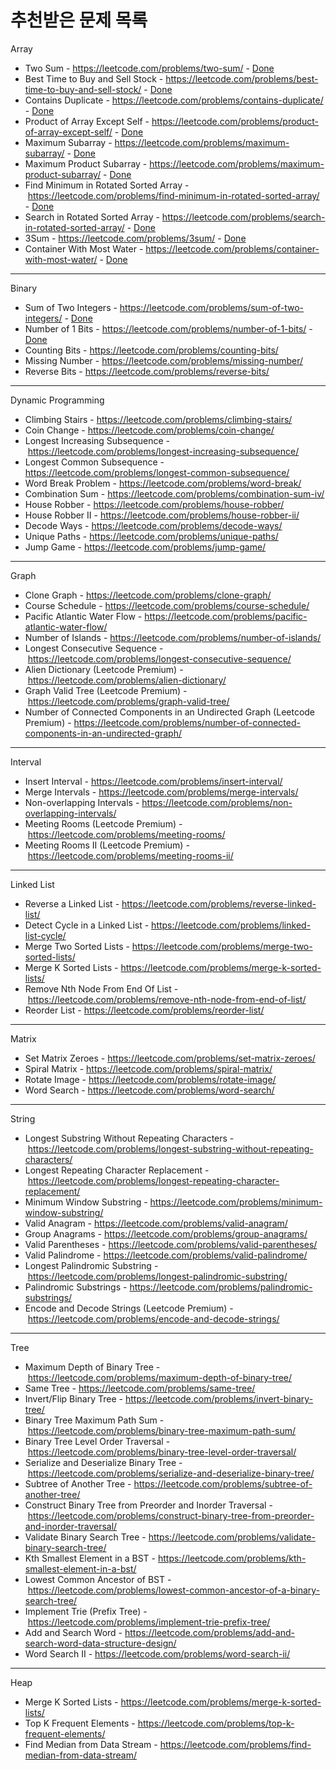 # 추천받은 문제 목록

Array

- Two Sum - https://leetcode.com/problems/two-sum/ - [Done](https://github.com/Goldbar97/Study/blob/main/CodingTest/LeetCode/Two%20Sum.md)
- Best Time to Buy and Sell Stock - https://leetcode.com/problems/best-time-to-buy-and-sell-stock/ - [Done](https://github.com/Goldbar97/Study/blob/main/CodingTest/LeetCode/Best%20Time%20to%20Buy%20and%20Sell%20Stock.md)
- Contains Duplicate - https://leetcode.com/problems/contains-duplicate/ - [Done](https://github.com/Goldbar97/Study/blob/main/CodingTest/LeetCode/Contains%20Duplicate.md)
- Product of Array Except Self - https://leetcode.com/problems/product-of-array-except-self/ - [Done](https://github.com/Goldbar97/Study/blob/main/CodingTest/LeetCode/Product%20of%20Array%20Except%20Self.md)
- Maximum Subarray - https://leetcode.com/problems/maximum-subarray/ - [Done](https://github.com/Goldbar97/Study/blob/main/CodingTest/LeetCode/Maximum%20Subarray.md)
- Maximum Product Subarray - https://leetcode.com/problems/maximum-product-subarray/ - [Done](https://github.com/Goldbar97/Study/blob/main/CodingTest/LeetCode/Maximum%20Product%20Subarray.md)
- Find Minimum in Rotated Sorted Array - https://leetcode.com/problems/find-minimum-in-rotated-sorted-array/ - [Done](https://github.com/Goldbar97/Study/blob/main/CodingTest/LeetCode/Find%20Minimum%20in%20Rotated%20Sorted%20Array.md)
- Search in Rotated Sorted Array - https://leetcode.com/problems/search-in-rotated-sorted-array/ - [Done](https://github.com/Goldbar97/Study/blob/main/CodingTest/LeetCode/Search%20in%20Rotated%20Sorted%20Array.md)
- 3Sum - https://leetcode.com/problems/3sum/ - [Done](https://github.com/Goldbar97/Study/blob/main/CodingTest/LeetCode/3Sum.md)
- Container With Most Water - https://leetcode.com/problems/container-with-most-water/ - [Done](https://github.com/Goldbar97/Study/blob/main/CodingTest/LeetCode/Container%20With%20Most%20Water.md)

---

Binary

- Sum of Two Integers - https://leetcode.com/problems/sum-of-two-integers/ - [Done](https://github.com/Goldbar97/Study/blob/main/CodingTest/LeetCode/Sum%20of%20Two%20Integers.md)
- Number of 1 Bits - https://leetcode.com/problems/number-of-1-bits/ - [Done](https://github.com/Goldbar97/Study/blob/main/CodingTest/LeetCode/Number%20of%201%20Bits.md)
- Counting Bits - https://leetcode.com/problems/counting-bits/
- Missing Number - https://leetcode.com/problems/missing-number/
- Reverse Bits - https://leetcode.com/problems/reverse-bits/

---

Dynamic Programming

- Climbing Stairs - https://leetcode.com/problems/climbing-stairs/
- Coin Change - https://leetcode.com/problems/coin-change/
- Longest Increasing Subsequence - https://leetcode.com/problems/longest-increasing-subsequence/
- Longest Common Subsequence - https://leetcode.com/problems/longest-common-subsequence/
- Word Break Problem - https://leetcode.com/problems/word-break/
- Combination Sum - https://leetcode.com/problems/combination-sum-iv/
- House Robber - https://leetcode.com/problems/house-robber/
- House Robber II - https://leetcode.com/problems/house-robber-ii/
- Decode Ways - https://leetcode.com/problems/decode-ways/
- Unique Paths - https://leetcode.com/problems/unique-paths/
- Jump Game - https://leetcode.com/problems/jump-game/

---

Graph

- Clone Graph - https://leetcode.com/problems/clone-graph/
- Course Schedule - https://leetcode.com/problems/course-schedule/
- Pacific Atlantic Water Flow - https://leetcode.com/problems/pacific-atlantic-water-flow/
- Number of Islands - https://leetcode.com/problems/number-of-islands/
- Longest Consecutive Sequence - https://leetcode.com/problems/longest-consecutive-sequence/
- Alien Dictionary (Leetcode Premium) - https://leetcode.com/problems/alien-dictionary/
- Graph Valid Tree (Leetcode Premium) - https://leetcode.com/problems/graph-valid-tree/
- Number of Connected Components in an Undirected Graph (Leetcode Premium) - https://leetcode.com/problems/number-of-connected-components-in-an-undirected-graph/

---

Interval

- Insert Interval - https://leetcode.com/problems/insert-interval/
- Merge Intervals - https://leetcode.com/problems/merge-intervals/
- Non-overlapping Intervals - https://leetcode.com/problems/non-overlapping-intervals/
- Meeting Rooms (Leetcode Premium) - https://leetcode.com/problems/meeting-rooms/
- Meeting Rooms II (Leetcode Premium) - https://leetcode.com/problems/meeting-rooms-ii/

---

Linked List

- Reverse a Linked List - https://leetcode.com/problems/reverse-linked-list/
- Detect Cycle in a Linked List - https://leetcode.com/problems/linked-list-cycle/
- Merge Two Sorted Lists - https://leetcode.com/problems/merge-two-sorted-lists/
- Merge K Sorted Lists - https://leetcode.com/problems/merge-k-sorted-lists/
- Remove Nth Node From End Of List - https://leetcode.com/problems/remove-nth-node-from-end-of-list/
- Reorder List - https://leetcode.com/problems/reorder-list/

---

Matrix

- Set Matrix Zeroes - https://leetcode.com/problems/set-matrix-zeroes/
- Spiral Matrix - https://leetcode.com/problems/spiral-matrix/
- Rotate Image - https://leetcode.com/problems/rotate-image/
- Word Search - https://leetcode.com/problems/word-search/

---

String

- Longest Substring Without Repeating Characters - https://leetcode.com/problems/longest-substring-without-repeating-characters/
- Longest Repeating Character Replacement - https://leetcode.com/problems/longest-repeating-character-replacement/
- Minimum Window Substring - https://leetcode.com/problems/minimum-window-substring/
- Valid Anagram - https://leetcode.com/problems/valid-anagram/
- Group Anagrams - https://leetcode.com/problems/group-anagrams/
- Valid Parentheses - https://leetcode.com/problems/valid-parentheses/
- Valid Palindrome - https://leetcode.com/problems/valid-palindrome/
- Longest Palindromic Substring - https://leetcode.com/problems/longest-palindromic-substring/
- Palindromic Substrings - https://leetcode.com/problems/palindromic-substrings/
- Encode and Decode Strings (Leetcode Premium) - https://leetcode.com/problems/encode-and-decode-strings/

---

Tree

- Maximum Depth of Binary Tree - https://leetcode.com/problems/maximum-depth-of-binary-tree/
- Same Tree - https://leetcode.com/problems/same-tree/
- Invert/Flip Binary Tree - https://leetcode.com/problems/invert-binary-tree/
- Binary Tree Maximum Path Sum - https://leetcode.com/problems/binary-tree-maximum-path-sum/
- Binary Tree Level Order Traversal - https://leetcode.com/problems/binary-tree-level-order-traversal/
- Serialize and Deserialize Binary Tree - https://leetcode.com/problems/serialize-and-deserialize-binary-tree/
- Subtree of Another Tree - https://leetcode.com/problems/subtree-of-another-tree/
- Construct Binary Tree from Preorder and Inorder Traversal - https://leetcode.com/problems/construct-binary-tree-from-preorder-and-inorder-traversal/
- Validate Binary Search Tree - https://leetcode.com/problems/validate-binary-search-tree/
- Kth Smallest Element in a BST - https://leetcode.com/problems/kth-smallest-element-in-a-bst/
- Lowest Common Ancestor of BST - https://leetcode.com/problems/lowest-common-ancestor-of-a-binary-search-tree/
- Implement Trie (Prefix Tree) - https://leetcode.com/problems/implement-trie-prefix-tree/
- Add and Search Word - https://leetcode.com/problems/add-and-search-word-data-structure-design/
- Word Search II - https://leetcode.com/problems/word-search-ii/

---

Heap

- Merge K Sorted Lists - https://leetcode.com/problems/merge-k-sorted-lists/
- Top K Frequent Elements - https://leetcode.com/problems/top-k-frequent-elements/
- Find Median from Data Stream - https://leetcode.com/problems/find-median-from-data-stream/
